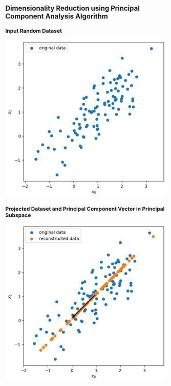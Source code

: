## Dimensionality Reduction using Principal Component Analysis Algorithm

### Input Random Dataset

![Input Dataset](input.png)

### Projected Dataset and Principal Component Vector in Principal Subspace

![Predicted Labels](output.png)
